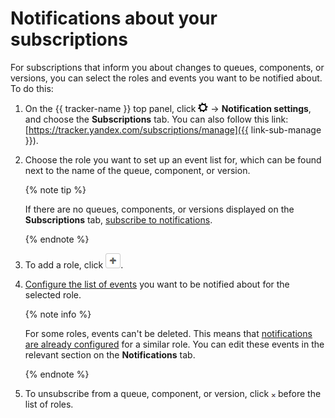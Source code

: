# Notifications about your subscriptions

For subscriptions that inform you about changes to queues, components, or versions, you can select the roles and events you want to be notified about.
To do this:


1. On the {{ tracker-name }} top panel, click ![](../../_assets/tracker/tracker-settings.png) → **Notification settings**, and choose the **Subscriptions** tab. You can also follow this link: [https://tracker.yandex.com/subscriptions/manage]({{ link-sub-manage }}).


1. Choose the role you want to set up an event list for, which can be found next to the name of the queue, component, or version.

    {% note tip %}

    If there are no queues, components, or versions displayed on the **Subscriptions** tab, [subscribe to notifications](subscribe.md#section_xt5_xrv_jz).

    {% endnote %}

1. To add a role, click ![](../../_assets/tracker/button-plus.png).

1. [Configure the list of events](user-notifications.md#section_iqn_y55_xgb) you want to be notified about for the selected role.

   {% note info %}

   For some roles, events can't be deleted. This means that [notifications are already configured](user-notifications.md) for a similar role. You can edit these events in the relevant section on the **Notifications** tab.

   {% endnote %}

1. To unsubscribe from a queue, component, or version, click ![](../../_assets/tracker/small-x.png) before the list of roles.

